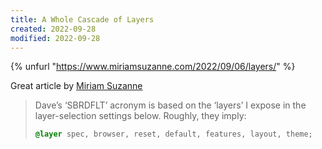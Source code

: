 ```yaml
---
title: A Whole Cascade of Layers
created: 2022-09-28
modified: 2022-09-28
---
```


{% unfurl "https://www.miriamsuzanne.com/2022/09/06/layers/" %}

Great article by [Miriam Suzanne](https://twitter.com/TerribleMia)

> Dave’s ‘SBRDFLT’ acronym is based on the ‘layers’ I expose in the layer-selection settings below. Roughly, they imply:
> ```css
> @layer spec, browser, reset, default, features, layout, theme;
> ```